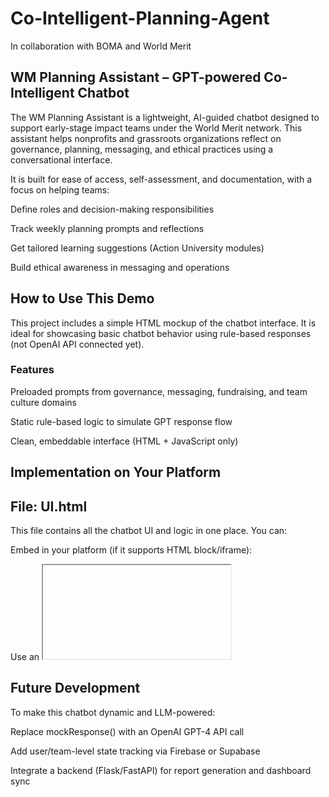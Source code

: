 # Co-Intelligent-Planning-Agent
In collaboration with BOMA and World Merit

## WM Planning Assistant – GPT-powered Co-Intelligent Chatbot

The WM Planning Assistant is a lightweight, AI-guided chatbot designed to support early-stage impact teams under the World Merit network. This assistant helps nonprofits and grassroots organizations reflect on governance, planning, messaging, and ethical practices using a conversational interface.

It is built for ease of access, self-assessment, and documentation, with a focus on helping teams:

Define roles and decision-making responsibilities

Track weekly planning prompts and reflections

Get tailored learning suggestions (Action University modules)

Build ethical awareness in messaging and operations

## How to Use This Demo

This project includes a simple HTML mockup of the chatbot interface. It is ideal for showcasing basic chatbot behavior using rule-based responses (not OpenAI API connected yet).

### Features

Preloaded prompts from governance, messaging, fundraising, and team culture domains

Static rule-based logic to simulate GPT response flow

Clean, embeddable interface (HTML + JavaScript only)

## Implementation on Your Platform

## File: UI.html

This file contains all the chatbot UI and logic in one place. You can:

Embed in your platform (if it supports HTML block/iframe):

Use an <iframe> to load UI.html

Or paste the code directly into an HTML module on low-code platforms (e.g., Webflow, Tilda, Typedream)

## Customize:

Edit mockResponse(input) in the <script> section to add more simulated GPT replies

Replace mock logic with OpenAI API calls for dynamic GPT output

## Host on GitHub Pages:

Push this repo to GitHub

Enable GitHub Pages under repo settings → select main branch → /root folder

Access via https://your-username.github.io/repo-name

Example iframe (for embed):

<iframe src="https://your-username.github.io/wm-planning-assistant" width="100%" height="500px" style="border:none;"></iframe>

## Future Development

To make this chatbot dynamic and LLM-powered:

Replace mockResponse() with an OpenAI GPT-4 API call

Add user/team-level state tracking via Firebase or Supabase

Integrate a backend (Flask/FastAPI) for report generation and dashboard sync

